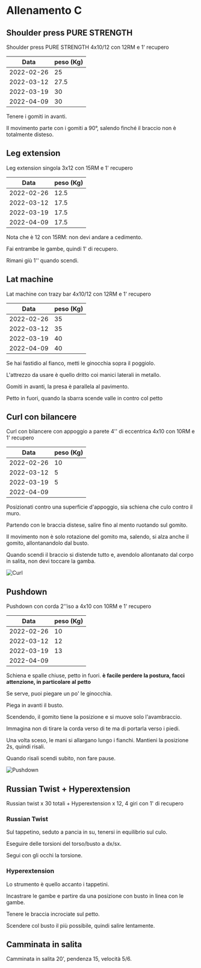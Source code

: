 # Allenamento C

## Shoulder press PURE STRENGTH

Shoulder press PURE STRENGTH 4x10/12 con 12RM e 1' recupero

| Data       | peso (Kg) |
| ---------- | --------- |
| 2022-02-26 |        25 |
| 2022-03-12 |      27.5 |
| 2022-03-19 |        30 |
| 2022-04-09 |        30 |

Tenere i gomiti in avanti.

Il movimento parte con i gomiti a 90°, salendo finché il braccio non è totalmente disteso.

## Leg extension

Leg extension singola 3x12 con 15RM e 1' recupero

| Data       | peso (Kg) |
| ---------- | --------- |
| 2022-02-26 |      12.5 |
| 2022-03-12 |      17.5 |
| 2022-03-19 |      17.5 |
| 2022-04-09 |      17.5 |

Nota che è 12 con 15RM: non devi andare a cedimento.

Fai entrambe le gambe, quindi 1' di recupero.

Rimani giù 1'' quando scendi.

## Lat machine

Lat machine con trazy bar 4x10/12 con 12RM e 1' recupero

| Data       | peso (Kg) |
| ---------- | --------- |
| 2022-02-26 |        35 |
| 2022-03-12 |        35 |
| 2022-03-19 |        40 |
| 2022-04-09 |        40 |

Se hai fastidio al fianco, metti le ginocchia sopra il poggiolo.

L'attrezzo da usare è quello dritto coi manici laterali in metallo.

Gomiti in avanti, la presa è parallela al pavimento.

Petto in fuori, quando la sbarra scende valle in contro col petto

## Curl con bilancere

Curl con bilancere con appoggio a parete 4'' di eccentrica 4x10 con 10RM e 1' recupero

| Data       | peso (Kg) |
| ---------- | --------- |
| 2022-02-26 |        10 |
| 2022-03-12 |         5 |
| 2022-03-19 |         5 |
| 2022-04-09 |         |

Posizionati contro una superficie d'appoggio, sia schiena che culo contro il muro.

Partendo con le braccia distese, salire fino al mento ruotando sul gomito.

Il movimento non è solo rotazione del gomito ma, salendo, si alza anche il gomito, allontanandolo dal busto.

Quando scendi il braccio si distende tutto e, avendolo allontanato dal corpo in salita, non devi toccare la gamba.

![Curl](img/curl.jpeg "Curl")

## Pushdown

Pushdown con corda 2''iso a 4x10 con 10RM e 1' recupero

| Data       | peso (Kg) |
| ---------- | --------- |
| 2022-02-26 |        10 |
| 2022-03-12 |        12 |
| 2022-03-19 |        13 |
| 2022-04-09 |         |

Schiena e spalle chiuse, petto in fuori. __è facile perdere la postura, facci attenzione, in particolare al petto__

Se serve, puoi piegare un po' le ginocchia.

Piega in avanti il busto.

Scendendo, il gomito tiene la posizione e si muove solo l'avambraccio.

Immagina non di tirare la corda verso di te ma di portarla verso i piedi.

Una volta sceso, le mani si allargano lungo i fianchi. Mantieni la posizione 2s, quindi risali.

Quando risali scendi subito, non fare pause.

![Pushdown](img/pushdown.jpeg "Pushdown")

## Russian Twist + Hyperextension

Russian twist x 30 totali + Hyperextension x 12, 4 giri con 1' di recupero

### Russian Twist

Sul tappetino, seduto a pancia in su, tenersi in equilibrio sul culo.

Eseguire delle torsioni del torso/busto a dx/sx.

Segui con gli occhi la torsione.

### Hyperextension

Lo strumento è quello accanto i tappetini.

Incastrare le gambe e partire da una posizione con busto in linea con le gambe.

Tenere le braccia incrociate sul petto.

Scendere col busto il più possibile, quindi salire lentamente.

## Camminata in salita

Camminata in salita 20', pendenza 15, velocità 5/6.